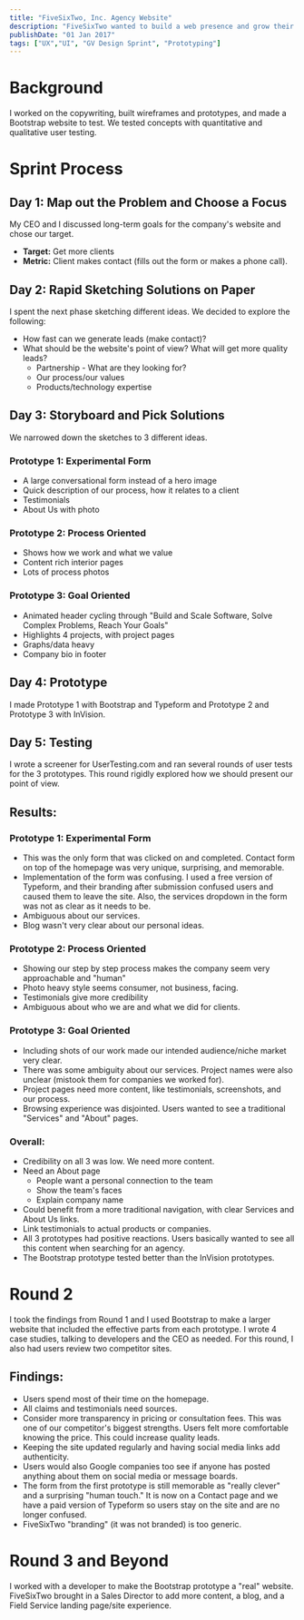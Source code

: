 ```yaml
---
title: "FiveSixTwo, Inc. Agency Website"
description: "FiveSixTwo wanted to build a web presence and grow their clientele. I adapted a Google Design sprint process to build and test three concepts."
publishDate: "01 Jan 2017"
tags: ["UX","UI", "GV Design Sprint", "Prototyping"]
---
```


# Background
I worked on the copywriting, built wireframes and prototypes, and made a Bootstrap website to test. We tested concepts with quantitative and qualitative user testing.

# Sprint Process

## Day 1: Map out the Problem and Choose a Focus
My CEO and I discussed long-term goals for the company's website and chose our target.
- **Target:** Get more clients
- **Metric:** Client makes contact (fills out the form or makes a phone call).

## Day 2: Rapid Sketching Solutions on Paper
I spent the next phase sketching different ideas.
We decided to explore the following:
- How fast can we generate leads (make contact)?
- What should be the website's point of view? What will get more quality leads?
    - Partnership - What are they looking for?
    - Our process/our values
    - Products/technology expertise

## Day 3: Storyboard and Pick Solutions
We narrowed down the sketches to 3 different ideas.

### Prototype 1: Experimental Form
- A large conversational form instead of a hero image
- Quick description of our process, how it relates to a client
- Testimonials
- About Us with photo

### Prototype 2: Process Oriented
- Shows how we work and what we value
- Content rich interior pages
- Lots of process photos

### Prototype 3: Goal Oriented
- Animated header cycling through "Build and Scale Software, Solve Complex Problems, Reach Your Goals"
- Highlights 4 projects, with project pages
- Graphs/data heavy
- Company bio in footer

## Day 4: Prototype
I made Prototype 1 with Bootstrap and Typeform and Prototype 2 and Prototype 3 with InVision.

## Day 5: Testing
I wrote a screener for UserTesting.com and ran several rounds of user tests for the 3 prototypes. This round rigidly explored how we should present our point of view.

## Results:

### Prototype 1: Experimental Form
- This was the only form that was clicked on and completed. Contact form on top of the homepage was very unique, surprising, and memorable.
- Implementation of the form was confusing. I used a free version of Typeform, and their branding after submission confused users and caused them to leave the site. Also, the services dropdown in the form was not as clear as it needs to be.
- Ambiguous about our services.
- Blog wasn't very clear about our personal ideas.

### Prototype 2: Process Oriented
- Showing our step by step process makes the company seem very approachable and "human"
- Photo heavy style seems consumer, not business, facing.
- Testimonials give more credibility
- Ambiguous about who we are and what we did for clients.

### Prototype 3: Goal Oriented
- Including shots of our work made our intended audience/niche market very clear.
- There was some ambiguity about our services. Project names were also unclear (mistook them for companies we worked for).
- Project pages need more content, like testimonials, screenshots, and our process.
- Browsing experience was disjointed. Users wanted to see a traditional "Services" and "About" pages.

### Overall:
- Credibility on all 3 was low. We need more content.
- Need an About page
    - People want a personal connection to the team
    - Show the team's faces
    - Explain company name
- Could benefit from a more traditional navigation, with clear Services and About Us links.
- Link testimonials to actual products or companies.
- All 3 prototypes had positive reactions. Users basically wanted to see all this content when searching for an agency.
- The Bootstrap prototype tested better than the InVision prototypes.

# Round 2
I took the findings from Round 1 and I used Bootstrap to make a larger website that included the effective parts from each prototype. I wrote 4 case studies, talking to developers and the CEO as needed. For this round, I also had users review two competitor sites.

## Findings:
- Users spend most of their time on the homepage.
- All claims and testimonials need sources.
- Consider more transparency in pricing or consultation fees. This was one of our competitor's biggest strengths. Users felt more comfortable knowing the price. This could increase quality leads.
- Keeping the site updated regularly and having social media links add authenticity.
- Users would also Google companies too see if anyone has posted anything about them on social media or message boards.
- The form from the first prototype is still memorable as "really clever" and a surprising "human touch." It is now on a Contact page and we have a paid version of Typeform so users stay on the site and are no longer confused.
- FiveSixTwo "branding" (it was not branded) is too generic.

# Round 3 and Beyond
I worked with a developer to make the Bootstrap prototype a "real" website. FiveSixTwo brought in a Sales Director to add more content, a blog, and a Field Service landing page/site experience.
